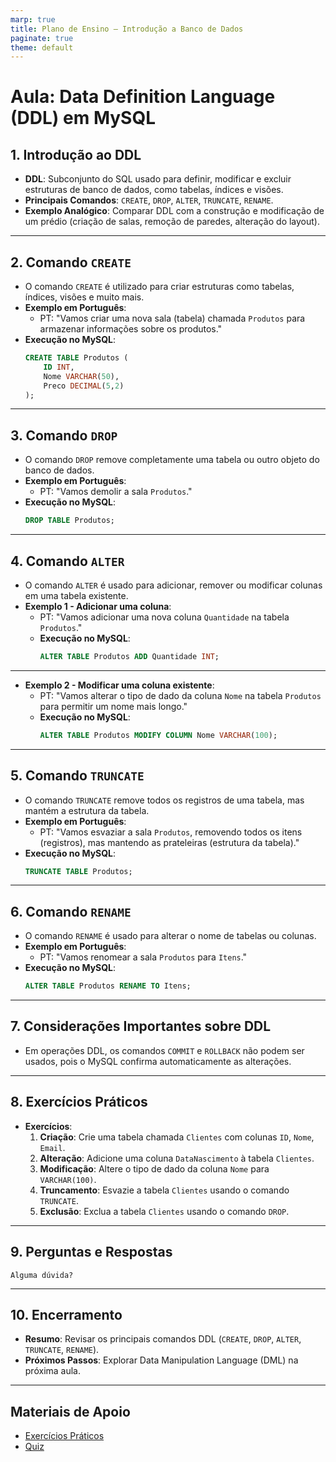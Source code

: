 ```yaml
---
marp: true
title: Plano de Ensino – Introdução a Banco de Dados
paginate: true
theme: default
---
```


# Aula: Data Definition Language (DDL) em MySQL

## 1. Introdução ao DDL
  - **DDL**: Subconjunto do SQL usado para definir, modificar e excluir estruturas de banco de dados, como tabelas, índices e visões.
  - **Principais Comandos**: `CREATE`, `DROP`, `ALTER`, `TRUNCATE`, `RENAME`.
- **Exemplo Analógico**: Comparar DDL com a construção e modificação de um prédio (criação de salas, remoção de paredes, alteração do layout).

---

## 2. Comando `CREATE`
  - O comando `CREATE` é utilizado para criar estruturas como tabelas, índices, visões e muito mais.
- **Exemplo em Português**:
  - PT: "Vamos criar uma nova sala (tabela) chamada `Produtos` para armazenar informações sobre os produtos."
- **Execução no MySQL**:
  ```sql
  CREATE TABLE Produtos (
      ID INT,
      Nome VARCHAR(50),
      Preco DECIMAL(5,2)
  );
  ```

---

## 3. Comando `DROP`
  - O comando `DROP` remove completamente uma tabela ou outro objeto do banco de dados.
- **Exemplo em Português**:
  - PT: "Vamos demolir a sala `Produtos`."
- **Execução no MySQL**:
  ```sql
  DROP TABLE Produtos;
  ```
---

## 4. Comando `ALTER`
  - O comando `ALTER` é usado para adicionar, remover ou modificar colunas em uma tabela existente.
- **Exemplo 1 - Adicionar uma coluna**:
  - PT: "Vamos adicionar uma nova coluna `Quantidade` na tabela `Produtos`."
  - **Execução no MySQL**:
    ```sql
    ALTER TABLE Produtos ADD Quantidade INT;
    ```
---

- **Exemplo 2 - Modificar uma coluna existente**:
  - PT: "Vamos alterar o tipo de dado da coluna `Nome` na tabela `Produtos` para permitir um nome mais longo."
  - **Execução no MySQL**:
    ```sql
    ALTER TABLE Produtos MODIFY COLUMN Nome VARCHAR(100);
    ```
---

## 5. Comando `TRUNCATE`
  - O comando `TRUNCATE` remove todos os registros de uma tabela, mas mantém a estrutura da tabela.
- **Exemplo em Português**:
  - PT: "Vamos esvaziar a sala `Produtos`, removendo todos os itens (registros), mas mantendo as prateleiras (estrutura da tabela)."
- **Execução no MySQL**:
  ```sql
  TRUNCATE TABLE Produtos;
  ```

---

## 6. Comando `RENAME`
  - O comando `RENAME` é usado para alterar o nome de tabelas ou colunas.
- **Exemplo em Português**:
  - PT: "Vamos renomear a sala `Produtos` para `Itens`."
- **Execução no MySQL**:
  ```sql
  ALTER TABLE Produtos RENAME TO Itens;
  ```

---

## 7. Considerações Importantes sobre DDL
  - Em operações DDL, os comandos `COMMIT` e `ROLLBACK` não podem ser usados, pois o MySQL confirma automaticamente as alterações.

---

## 8. Exercícios Práticos
- **Exercícios**:
  1. **Criação**: Crie uma tabela chamada `Clientes` com colunas `ID`, `Nome`, `Email`.
  2. **Alteração**: Adicione uma coluna `DataNascimento` à tabela `Clientes`.
  3. **Modificação**: Altere o tipo de dado da coluna `Nome` para `VARCHAR(100)`.
  4. **Truncamento**: Esvazie a tabela `Clientes` usando o comando `TRUNCATE`.
  5. **Exclusão**: Exclua a tabela `Clientes` usando o comando `DROP`.

---

## 9. Perguntas e Respostas
    Alguma dúvida?
---

## 10. Encerramento
- **Resumo**: Revisar os principais comandos DDL (`CREATE`, `DROP`, `ALTER`, `TRUNCATE`, `RENAME`).
- **Próximos Passos**: Explorar Data Manipulation Language (DML) na próxima aula.

---

## Materiais de Apoio
- [Exercícios Práticos](../exercicios/README.md)
- [Quiz](https://quizizz.com/admin/quiz/66ba77d27bf1eda349bcdd12?source=quiz_share)
